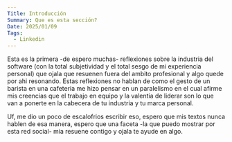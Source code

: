 ```yaml
---
Title: Introducción
Summary: Que es esta sección?
Date: 2025/01/09
Tags:
  - Linkedin
---
```


Esta es la primera -de espero muchas- reflexiones sobre la industria del software (con la total subjetividad y el total sesgo de mi experiencia personal) que ojala que
resuenen fuera del ambito profesional y algo quede por ahi resonando.
Estas reflexiones no hablan de como el gesto de un barista en una cafeteria me hizo pensar en un paralelismo en el cual afirme mis creencias que el trabajo en equipo y
la valentia de liderar son lo que van a ponerte en la cabecera de tu industria y tu marca personal.

Uf, me dio un poco de escalofrios escribir eso, espero que mis textos nunca hablen de esa manera, espero que una faceta -la que puedo mostrar por esta red social- mia resuene
contigo y ojala te ayude en algo.
